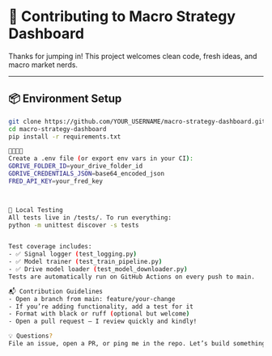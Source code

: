 # 🤝 Contributing to Macro Strategy Dashboard

Thanks for jumping in! This project welcomes clean code, fresh ideas, and macro market nerds.

---

## 📦 Environment Setup

```bash
git clone https://github.com/YOUR_USERNAME/macro-strategy-dashboard.git
cd macro-strategy-dashboard
pip install -r requirements.txt


Create a .env file (or export env vars in your CI):
GDRIVE_FOLDER_ID=your_drive_folder_id
GDRIVE_CREDENTIALS_JSON=base64_encoded_json
FRED_API_KEY=your_fred_key



🧪 Local Testing
All tests live in /tests/. To run everything:
python -m unittest discover -s tests


Test coverage includes:
- ✅ Signal logger (test_logging.py)
- ✅ Model trainer (test_train_pipeline.py)
- ✅ Drive model loader (test_model_downloader.py)
Tests are automatically run on GitHub Actions on every push to main.

📬 Contribution Guidelines
- Open a branch from main: feature/your-change
- If you’re adding functionality, add a test for it
- Format with black or ruff (optional but welcome)
- Open a pull request — I review quickly and kindly!

💡 Questions?
File an issue, open a PR, or ping me in the repo. Let’s build something great 🚀

